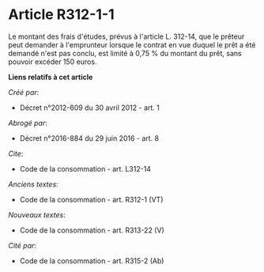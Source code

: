 # Article R312-1-1

Le montant des frais d'études, prévus à l'article L. 312-14, que le prêteur peut demander à l'emprunteur lorsque le contrat
en vue duquel le prêt a été demandé n'est pas conclu, est limité à 0,75 % du montant du prêt, sans pouvoir excéder 150 euros.

**Liens relatifs à cet article**

_Créé par_:

  - Décret n°2012-609 du 30 avril 2012 - art. 1

_Abrogé par_:

  - Décret n°2016-884 du 29 juin 2016 - art. 8

_Cite_:

  - Code de la consommation - art. L312-14

_Anciens textes_:

  - Code de la consommation - art. R312-1 (VT)

_Nouveaux textes_:

  - Code de la consommation - art. R313-22 (V)

_Cité par_:

  - Code de la consommation - art. R315-2 (Ab)
